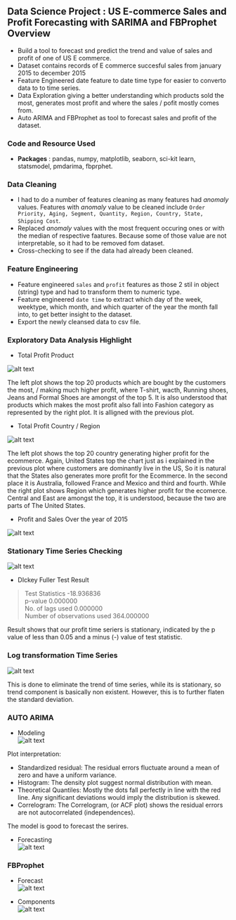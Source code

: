 ## Data Science Project : US E-commerce Sales and Profit Forecasting with SARIMA and FBProphet Overview
* Build a tool to forecast snd predict the trend and value of sales and profit of one of US E commerce.
* Dataset contains records of E commerce succesful sales from january 2015 to december 2015
* Feature Engineered date feature to date time type for easier to converto data to to time series.
* Data Exploration giving a better understanding which products sold the most, generates most profit and where the sales / pofit mostly comes from.
* Auto ARIMA and FBProphet as tool to forecast sales and profit of the dataset.

### Code and Resource Used
* **Packages** : pandas, numpy, matplotlib, seaborn, sci-kit learn, statsmodel, pmdarima, fbprphet.

### Data Cleaning
* I had to do a number of features cleaning as many features had _anomaly_ values. Features with _anomaly_ value to be cleaned include `Order Priority, Aging, Segment, Quantity, Region, Country, State, Shipping Cost`.
* Replaced _anomaly_ values with the most frequent occuring ones or with the median of respective faatures. Because some of those value are not interpretable, so it had to be removed fom dataset.
* Cross-checking to see if the data had already been cleaned.

### Feature Engineering
* Feature engineered `sales` and `profit` features as those 2 stil in object (string) type and had to transform them to numeric type.
* Feature engineered `date time` to extract which day of the week, weektype, which month, and which quarter of the year the month fall into, to get better insight to the dataset.
* Export the newly cleansed data to csv file.

### Exploratory Data Analysis Highlight
* Total Profit Product <br>

![alt text](https://github.com/ELSady/Bootcamp-Final-Project-US-E-commerce-Sales-and-Profit-Forecasting/blob/main/index6.png)

The left plot shows the top 20 products which are bought by the customers the most, / making much higher profit, where T-shirt, wacth, Running shoes, Jeans and Formal Shoes are amongst of the top 5. It is also understood that products which makes the most profit also fall into Fashion category as represented by the right plot. It is alligned with the previous plot.

* Total Profit Country / Region <br>

![alt text](https://github.com/ELSady/Bootcamp-Final-Project-US-E-commerce-Sales-and-Profit-Forecasting/blob/main/index7.png)

The left plot shows the top 20 country generating higher profit for the ecommerce. Again, United States top the chart just as i explained in the previous plot where customers are dominantly live in the US, So it is natural that the States also generates more profit for the Ecommerce. In the second place it is Australia, followed France and Mexico and third and fourth. While the right plot shows Region which generates higher profit for the ecomerce. Central and East are amongst the top, it is understood, because the two are parts of The United States.

* Profit and Sales Over the year of 2015 <br>

![alt text](https://github.com/ELSady/Bootcamp-Final-Project-US-E-commerce-Sales-and-Profit-Forecasting/blob/main/index.png)

### Stationary Time Series Checking
![alt text](https://github.com/ELSady/Bootcamp-Final-Project-US-E-commerce-Sales-and-Profit-Forecasting/blob/main/index10.png)

* DIckey Fuller Test Result
> Test Statistics                -18.936836 <br>
> p-value                          0.000000 <br>
> No. of lags used                 0.000000 <br>
> Number of observations used    364.000000 <br>

Result shows that our profit time seriers is stationary, indicated by the p value of less than 0.05 and a minus (-) value of test statistic.

### Log transformation Time Series

![alt text](https://github.com/ELSady/Bootcamp-Final-Project-US-E-commerce-Sales-and-Profit-Forecasting/blob/main/index8.png)

This is done to eliminate the trend of time series, while its is stationary, so trend component is basically non existent. However, this is to further flaten the standard deviation.

### AUTO ARIMA 
* Modeling <br>
![alt text](https://github.com/ELSady/Bootcamp-Final-Project-US-E-commerce-Sales-and-Profit-Forecasting/blob/main/index1.png)

Plot interpretation:
* Standardized residual: The residual errors fluctuate around a mean of zero and have a uniform variance.
* Histogram: The density plot suggest normal distribution with mean.
* Theoretical Quantiles: Mostly the dots fall perfectly in line with the red line. Any significant deviations would imply the distribution is skewed.
* Correlogram: The Correlogram, (or ACF plot) shows the residual errors are not autocorrelated (independences).

The model is good to forecast the serires.

* Forecasting <br>
![alt text](https://github.com/ELSady/Bootcamp-Final-Project-US-E-commerce-Sales-and-Profit-Forecasting/blob/main/index5.png)

### FBProphet
* Forecast <br>
![alt text](https://github.com/ELSady/Bootcamp-Final-Project-US-E-commerce-Sales-and-Profit-Forecasting/blob/main/index3.png)

* Components <br>
![alt text](https://github.com/ELSady/Bootcamp-Final-Project-US-E-commerce-Sales-and-Profit-Forecasting/blob/main/index4.png)
